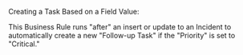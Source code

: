 Creating a Task Based on a Field Value:

This Business Rule runs "after" an insert or update to an Incident to automatically create a new "Follow-up Task" if the "Priority" is set to "Critical."

